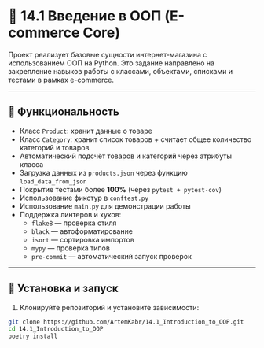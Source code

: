 # 📘 14.1 Введение в ООП (E-commerce Core)

Проект реализует базовые сущности интернет-магазина с использованием ООП на Python. 
Это задание направлено на закрепление навыков работы с классами, 
объектами, списками и тестами в рамках e-commerce.

---

## 🚀 Функциональность

- Класс `Product`: хранит данные о товаре
- Класс `Category`: хранит список товаров + считает общее количество категорий и товаров
- Автоматический подсчёт товаров и категорий через атрибуты класса
- Загрузка данных из `products.json` через функцию `load_data_from_json`
- Покрытие тестами более **100%** (через `pytest + pytest-cov`)
- Использование фикстур в `conftest.py`
- Использование `main.py` для демонстрации работы
- Поддержка линтеров и хуков:
  - `flake8` — проверка стиля
  - `black` — автоформатирование
  - `isort` — сортировка импортов
  - `mypy` — проверка типов
  - `pre-commit` — автоматический запуск проверок

---

## 🧰 Установка и запуск

1. Клонируйте репозиторий и установите зависимости:

```bash
git clone https://github.com/ArtemKabr/14.1_Introduction_to_OOP.git
cd 14.1_Introduction_to_OOP
poetry install

